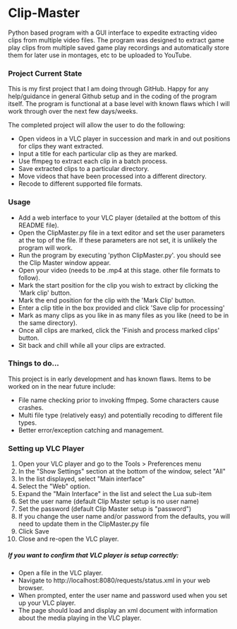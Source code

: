 # Clip-Master
Python based program with a GUI interface to expedite extracting video clips from multiple video files.
The program was designed to extract game play clips from multiple saved game play recordings and automatically store them
for later use in montages, etc to be uploaded to YouTube.

### Project Current State

This is my first project that I am doing through GitHub. Happy for any help/guidance in general Github setup and in the
coding of the program itself. The program is functional at a base level with known flaws which I will work through over the
next few days/weeks.

The completed project will allow the user to do the following:
- Open videos in a VLC player in succession and mark in and out positions for clips they want extracted.
- Input a title for each particular clip as they are marked.
- Use ffmpeg to extract each clip in a batch process.
- Save extracted clips to a particular directory.
- Move videos that have been processed into a different directory.
- Recode to different supported file formats.

### Usage

- Add a web interface to your VLC player (detailed at the bottom of this README file).
- Open the ClipMaster.py file in a text editor and set the user parameters at the top of the file. If these
parameters are not set, it is unlikely the program will work.
- Run the program by executing 'python ClipMaster.py'. you should see the Clip Master window appear.
- Open your video (needs to be .mp4 at this stage. other file formats to follow).
- Mark the start position for the clip you wish to extract by clicking the 'Mark clip' button.
- Mark the end position for the clip with the 'Mark Clip' button.
- Enter a clip title in the box provided and click 'Save clip for processing'
- Mark as many clips as you like in as many files as you like (need to be in the same directory).
- Once all clips are marked, click the 'Finish and process marked clips' button.
- Sit back and chill while all your clips are extracted.

### Things to do...

This project is in early development and has known flaws. Items to be worked on in the near future include:
- File name checking prior to invoking ffmpeg. Some characters cause crashes.
- Multi file type (relatively easy) and potentially recoding to different file types.
- Better error/exception catching and management.

### Setting up VLC Player

1. Open your VLC player and go to the Tools > Preferences menu
2. In the "Show Settings" section at the bottom of the window, select "All"
3. In the list displayed, select "Main interface"
4. Select the "Web" option.
5. Expand the "Main Interface" in the list and select the Lua sub-item
6. Set the user name (default Clip Master setup is no user name)
7. Set the password (default Clip Master setup is "password")
8. If you change the user name and/or password from the defaults, you will need to update them in the ClipMaster.py file
9. Click Save
10. Close and re-open the VLC player.

##### If you want to confirm that VLC player is setup correctly:
-  Open a file in the VLC player.
-  Navigate to http://localhost:8080/requests/status.xml in your web browser.
-  When prompted, enter the user name and password used when you set up your VLC player.
-  The page should load and display an xml document with information about the media playing in the VLC player.



